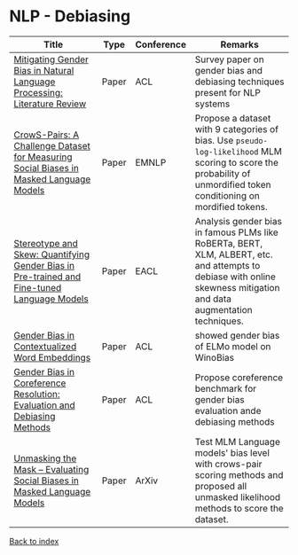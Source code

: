 # NLP - Debiasing
|Title|Type|Conference|Remarks
|--|--|--|--|
|[Mitigating Gender Bias in Natural Language Processing: Literature Review](https://arxiv.org/ftp/arxiv/papers/1906/1906.08976.pdf)|Paper|ACL| Survey paper on gender bias and debiasing techniques present for NLP systems|
|[CrowS-Pairs: A Challenge Dataset for Measuring Social Biases in Masked Language Models](https://arxiv.org/pdf/2010.00133.pdf)|Paper|EMNLP|Propose a dataset with 9 categories of bias. Use `pseudo-log-likelihood` MLM scoring to score the probability of unmordified token conditioning on mordified tokens.|
|[Stereotype and Skew: Quantifying Gender Bias in Pre-trained and Fine-tuned Language Models](https://www.aclweb.org/anthology/2021.eacl-main.190.pdf)|Paper|EACL| Analysis gender bias in famous PLMs like RoBERTa, BERT, XLM, ALBERT, etc. and attempts to debiase with online skewness mitigation and data augmentation techniques.|
|[Gender Bias in Contextualized Word Embeddings](https://arxiv.org/pdf/1904.03310.pdf)|Paper|ACL|showed gender bias of ELMo model on WinoBias |
|[Gender Bias in Coreference Resolution: Evaluation and Debiasing Methods](https://www.aclweb.org/anthology/N18-2003.pdf)|Paper|ACL|Propose coreference benchmark for gender bias evaluation ande debiasing methods|
|[Unmasking the Mask – Evaluating Social Biases in Masked Language Models](https://arxiv.org/pdf/2104.07496.pdf)|Paper|ArXiv|Test MLM Language models' bias level with crows-pair scoring methods and proposed all unmasked likelihood methods to score the dataset.


[Back to index](../README.md)